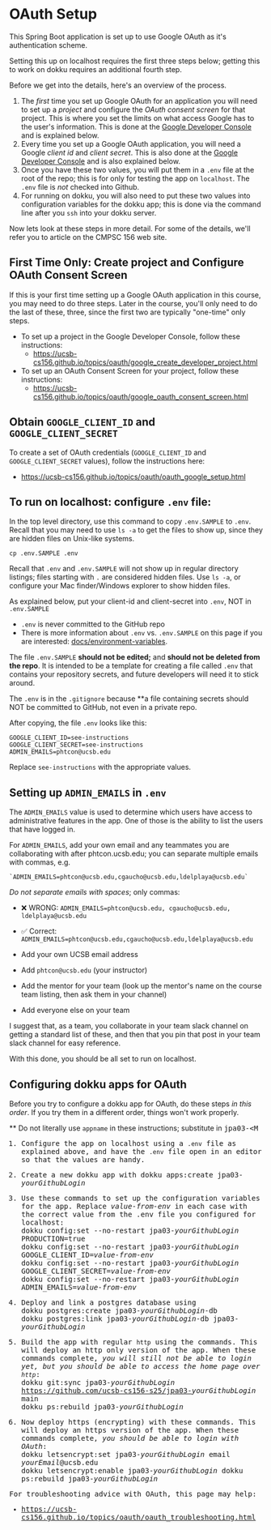 # OAuth Setup

This Spring Boot application is set up to use Google OAuth as it's authentication scheme.

Setting this up on localhost requires the first three steps below; getting this to work on dokku requires an additional fourth step.

Before we get into the details, here's an overview of the process.  
1. The *first* time you set up Google OAuth for an application you will need to set up a *project* and configure the *OAuth consent screen* for that project.  This is where you set the limits on what access Google has to the user's information.  This is done at the [Google Developer Console](https://console.cloud.google.com/) and is explained below.
2. Every time you set up a Google OAuth application, you will need a Google  *client id* and *client secret*.  This is also 
   done at the [Google Developer Console](https://console.cloud.google.com/) and is also explained below.
3. Once you have these two values, you will put them in a `.env` file at the root of the repo; this is for only for testing the app on `localhost`.  The `.env` file is *not* checked into Github.
4. For running on dokku, you will also need to put these two values into configuration variables for the dokku app; this is done via the command line after you `ssh` into your dokku server.

Now lets look at these steps in more detail. For some of the details, we'll refer you to article on the CMPSC 156 web site.

## First Time Only: Create project and Configure OAuth Consent Screen

If this is your first time setting up a Google OAuth application in this course, you may need to do three steps.
Later in the course, you'll only need to do the last of these, three, since the first two are typically "one-time" only steps.

* To set up a project in the Google Developer Console, follow these instructions:
   - <https://ucsb-cs156.github.io/topics/oauth/google_create_developer_project.html>
* To set up an OAuth Consent Screen for your project, follow these instructions:
   - <https://ucsb-cs156.github.io/topics/oauth/google_oauth_consent_screen.html>
 
## Obtain `GOOGLE_CLIENT_ID` and `GOOGLE_CLIENT_SECRET`

To create a set of OAuth credentials (`GOOGLE_CLIENT_ID` and `GOOGLE_CLIENT_SECRET` values), follow the instructions here:
* <https://ucsb-cs156.github.io/topics/oauth/oauth_google_setup.html>

## To run on localhost: configure `.env` file:


In the top level directory, use this command to copy `.env.SAMPLE` to `.env`.  Recall that you
may need to use `ls -a` to get the files to show up, since they are hidden files on Unix-like systems.

```
cp .env.SAMPLE .env
```

Recall that `.env` and `.env.SAMPLE` will not show up in regular directory listings; files starting with `.` are considered
hidden files.  Use `ls -a`, or configure your Mac finder/Windows explorer to show hidden files.

As explained below, put your client-id and client-secret into `.env`, NOT in `.env.SAMPLE` 
* `.env` is never committed to the GitHub repo
* There is more information about `.env` vs. `.env.SAMPLE` on this page if you are interested: [docs/environment-variables](environment-variables.md).

The file `.env.SAMPLE` **should not be edited;** and **should not be deleted from the repo**.  It is intended to
be a template for creating a file called `.env` that contains your repository secrets, and future developers will need it to stick around.

The `.env` is in the `.gitignore` because **a file containing secrets should NOT be committed to GitHub, not even in a private repo.

After copying, the file `.env` looks like this:

```
GOOGLE_CLIENT_ID=see-instructions
GOOGLE_CLIENT_SECRET=see-instructions
ADMIN_EMAILS=phtcon@ucsb.edu
```

Replace `see-instructions` with the appropriate values.

## Setting up `ADMIN_EMAILS` in `.env`

The `ADMIN_EMAILS` value is used to determine which users have access to administrative features in the app.  One of those
is the ability to list the users that have logged in.

For `ADMIN_EMAILS`, add your own email and any teammates you are collaborating with after phtcon.ucsb.edu; you can separate multiple emails with commas, e.g.

```
`ADMIN_EMAILS=phtcon@ucsb.edu,cgaucho@ucsb.edu,ldelplaya@ucsb.edu`
```

*Do not separate emails with spaces*; only commas:
* ❌ WRONG: `ADMIN_EMAILS=phtcon@ucsb.edu, cgaucho@ucsb.edu, ldelplaya@ucsb.edu`
* ✅ Correct: `ADMIN_EMAILS=phtcon@ucsb.edu,cgaucho@ucsb.edu,ldelplaya@ucsb.edu`

* Add your own UCSB email address
* Add `phtcon@ucsb.edu` (your instructor)
* Add the mentor for your team (look up the mentor's name on the course team listing, then ask them in your channel)
* Add everyone else on your team

I suggest that, as a team, you collaborate in your team slack channel on getting a standard list of these, and then
that you pin that post in your team slack channel for easy reference.

With this done, you should be all set to run on localhost.


## Configuring dokku apps for OAuth


Before you try to configure a dokku app for OAuth, do these steps *in this order*.  If you try them in a different order, things won't work properly.

** Do not literally use `appname` in these instructions; substitute in <tt>jpa03-<M

1. Configure the app on localhost using a `.env` file as explained above, and have the `.env` file open in an editor so that the values are handy.
2. Create a new dokku app with <tt>dokku apps:create jpa03-<i>yourGithubLogin</i></tt>
3. Use these commands to set up the configuration variables for the app.  Replace *value-from-env* in each case with the correct value from the .env file you configured for localhost:<br />
   <tt>dokku config:set --no-restart jpa03-<i>yourGithubLogin</i> PRODUCTION=true</tt><br />
   <tt>dokku config:set --no-restart jpa03-<i>yourGithubLogin</i> GOOGLE_CLIENT_ID=<i>value-from-env</i></tt><br />
   <tt>dokku config:set --no-restart jpa03-<i>yourGithubLogin</i> GOOGLE_CLIENT_SECRET=<i>value-from-env</i></tt><br />
   <tt>dokku config:set --no-restart jpa03-<i>yourGithubLogin</i> ADMIN_EMAILS=<i>value-from-env</i></tt><br />
4. Deploy and link a postgres database using<br />
   <tt>dokku postgres:create jpa03-<i>yourGithubLogin</i>-db</tt><br />
   <tt>dokku postgres:link jpa03-<i>yourGithubLogin</i>-db jpa03-<i>yourGithubLogin</i> </tt> <br />

5. Build the app with regular `http` using the commands.  This will deploy an http only version of the app. When these commands complete, *you will still not be able to login yet, but you should be able to access the home page over `http`*:<br />
   <tt>dokku git:sync jpa03-<i>yourGithubLogin</i> https://github.com/ucsb-cs156-s25/jpa03-<i>yourGithubLogin</i> main</tt><br />
   <tt>dokku ps:rebuild jpa03-<i>yourGithubLogin</i></tt><br />
6. Now deploy https (encrypting) with these commands.
   This will deploy an https  version of the app.
   When these commands complete, *you should be able to login with OAuth*:<br />
   <tt>dokku letsencrypt:set jpa03-<i>yourGithubLogin</i> email <i>yourEmail</i>@ucsb.edu</tt><br />
   <tt>dokku letsencrypt:enable jpa03-<i>yourGithubLogin</i></tt>
   <tt>dokku ps:rebuild jpa03-<i>yourGithubLogin</i></tt><br />


For troubleshooting advice with OAuth, this page may help:

* <https://ucsb-cs156.github.io/topics/oauth/oauth_troubleshooting.html>

